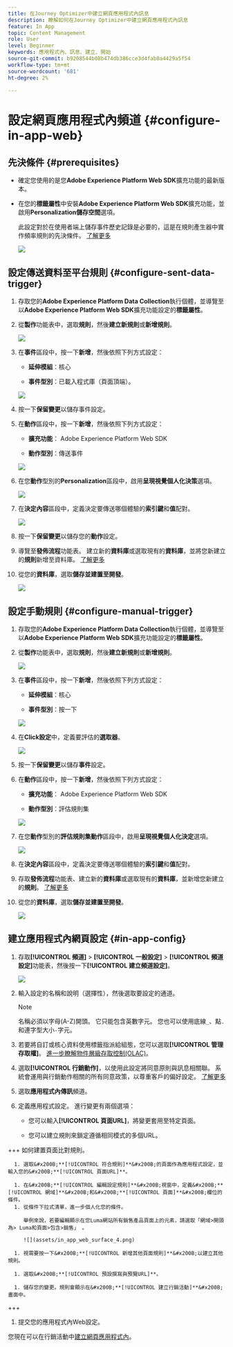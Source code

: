 ```yaml
---
title: 在Journey Optimizer中建立網頁應用程式內訊息
description: 瞭解如何在Journey Optimizer中建立網頁應用程式內訊息
feature: In App
topic: Content Management
role: User
level: Beginner
keywords: 應用程式內、訊息、建立、開始
source-git-commit: b9208544b08b474db386cce3d4fab0a4429a5f54
workflow-type: tm+mt
source-wordcount: '681'
ht-degree: 2%

---
```



# 設定網頁應用程式內頻道 {#configure-in-app-web}

## 先決條件 {#prerequisites}

* 確定您使用的是您&#x200B;**Adobe Experience Platform Web SDK**&#x200B;擴充功能的最新版本。

* 在您的&#x200B;**標籤屬性**&#x200B;中安裝&#x200B;**Adobe Experience Platform Web SDK**&#x200B;擴充功能，並啟用&#x200B;**Personalization儲存空間**&#x200B;選項。

  此設定對於在使用者端上儲存事件歷史記錄是必要的，這是在規則產生器中實作頻率規則的先決條件。 [了解更多](https://experienceleague.adobe.com/docs/experience-platform/tags/extensions/client/web-sdk/web-sdk-extension-configuration.html?lang=en)

  ![](assets/configure_web_inapp_1.png)

## 設定傳送資料至平台規則 {#configure-sent-data-trigger}

1. 存取您的&#x200B;**Adobe Experience Platform Data Collection**&#x200B;執行個體，並導覽至以&#x200B;**Adobe Experience Platform Web SDK**&#x200B;擴充功能設定的&#x200B;**標籤屬性**。

1. 從&#x200B;**製作**&#x200B;功能表中，選取&#x200B;**規則**，然後&#x200B;**建立新規則**&#x200B;或&#x200B;**新增規則**。

   ![](assets/configure_web_inapp_2.png)

1. 在&#x200B;**事件**&#x200B;區段中，按一下&#x200B;**新增**，然後依照下列方式設定：

   * **延伸模組**：核心

   * **事件型別**：已載入程式庫（頁面頂端）。

   ![](assets/configure_web_inapp_3.png)

1. 按一下&#x200B;**保留變更**&#x200B;以儲存事件設定。

1. 在&#x200B;**動作**&#x200B;區段中，按一下&#x200B;**新增**，然後依照下列方式設定：

   * **擴充功能**： Adobe Experience Platform Web SDK

   * **動作型別**：傳送事件

   ![](assets/configure_web_inapp_4.png)

1. 在您&#x200B;**動作**&#x200B;型別的&#x200B;**Personalization**&#x200B;區段中，啟用&#x200B;**呈現視覺個人化決策**&#x200B;選項。

   ![](assets/configure_web_inapp_5.png)

1. 在&#x200B;**決定內容**&#x200B;區段中，定義決定要傳送哪個體驗的&#x200B;**索引鍵**&#x200B;和&#x200B;**值**&#x200B;配對。

   ![](assets/configure_web_inapp_6.png)

1. 按一下&#x200B;**保留變更**&#x200B;以儲存您的&#x200B;**動作**&#x200B;設定。

1. 導覽至&#x200B;**發佈流程**&#x200B;功能表。 建立新的&#x200B;**資料庫**&#x200B;或選取現有的&#x200B;**資料庫**，並將您新建立的&#x200B;**規則**&#x200B;新增至資料庫。 [了解更多](https://experienceleague.adobe.com/docs/experience-platform/tags/publish/libraries.html?lang=en#create-a-library)

1. 從您的&#x200B;**資料庫**，選取&#x200B;**儲存並建置至開發**。

   ![](assets/configure_web_inapp_7.png)

## 設定手動規則 {#configure-manual-trigger}

1. 存取您的&#x200B;**Adobe Experience Platform Data Collection**&#x200B;執行個體，並導覽至以&#x200B;**Adobe Experience Platform Web SDK**&#x200B;擴充功能設定的&#x200B;**標籤屬性**。

1. 從&#x200B;**製作**&#x200B;功能表中，選取&#x200B;**規則**，然後&#x200B;**建立新規則**&#x200B;或&#x200B;**新增規則**。

   ![](assets/configure_web_inapp_8.png)

1. 在&#x200B;**事件**&#x200B;區段中，按一下&#x200B;**新增**，然後依照下列方式設定：

   * **延伸模組**：核心

   * **事件型別**：按一下

   ![](assets/configure_web_inapp_9.png)

1. 在&#x200B;**Click設定**&#x200B;中，定義要評估的&#x200B;**選取器**。

   ![](assets/configure_web_inapp_10.png)

1. 按一下&#x200B;**保留變更**&#x200B;以儲存&#x200B;**事件**&#x200B;設定。

1. 在&#x200B;**動作**&#x200B;區段中，按一下&#x200B;**新增**，然後依照下列方式設定：

   * **擴充功能**： Adobe Experience Platform Web SDK

   * **動作型別**：評估規則集

   ![](assets/configure_web_inapp_11.png)

1. 在您&#x200B;**動作**&#x200B;型別的&#x200B;**評估規則集動作**&#x200B;區段中，啟用&#x200B;**呈現視覺個人化決定**&#x200B;選項。

   ![](assets/configure_web_inapp_13.png)

1. 在&#x200B;**決定內容**&#x200B;區段中，定義決定要傳送哪個體驗的&#x200B;**索引鍵**&#x200B;和&#x200B;**值**&#x200B;配對。

1. 存取&#x200B;**發佈流程**&#x200B;功能表、建立新的&#x200B;**資料庫**&#x200B;或選取現有的&#x200B;**資料庫**，並新增您新建立的&#x200B;**規則**。 [了解更多](https://experienceleague.adobe.com/docs/experience-platform/tags/publish/libraries.html?lang=en#create-a-library)

1. 從您的&#x200B;**資料庫**，選取&#x200B;**儲存並建置至開發**。

   ![](assets/configure_web_inapp_14.png)

## 建立應用程式內網頁設定 {#in-app-config}

1. 存取&#x200B;**[!UICONTROL 頻道]** > **[!UICONTROL 一般設定]** > **[!UICONTROL 頻道設定]**&#x200B;功能表，然後按一下&#x200B;**[!UICONTROL 建立頻道設定]**。

   ![](assets/in-app-web-config-1.png)

1. 輸入設定的名稱和說明（選擇性），然後選取要設定的通道。

   >[!NOTE]
   >
   > 名稱必須以字母(A-Z)開頭。 它只能包含英數字元。 您也可以使用底線`_`、點`.`和連字型大小`-`字元。

1. 若要將自訂或核心資料使用標籤指派給組態，您可以選取&#x200B;**[!UICONTROL 管理存取權]**。 [進一步瞭解物件層級存取控制(OLAC)](../administration/object-based-access.md)。

1. 選取&#x200B;**[!UICONTROL 行銷動作]**，以使用此設定將同意原則與訊息相關聯。 系統會運用與行銷動作相關的所有同意政策，以尊重客戶的偏好設定。 [了解更多](../action/consent.md#surface-marketing-actions)

1. 選取&#x200B;**應用程式內傳訊**&#x200B;頻道。

1. 定義應用程式設定。 進行變更有兩個選項：

   * 您可以輸入&#x200B;**[!UICONTROL 頁面URL]**，將變更套用至特定頁面。

   * 您可以建立規則來鎖定遵循相同模式的多個URL。

+++ 如何建置頁面比對規則。

      1. 選取&#x200B;**[!UICONTROL 符合規則]**&#x200B;的頁面作為應用程式設定，並輸入您的&#x200B;**[!UICONTROL 頁面URL]**。

      1. 在&#x200B;**[!UICONTROL 編輯設定規則]**&#x200B;視窗中，定義&#x200B;**[!UICONTROL 網域]**&#x200B;和&#x200B;**[!UICONTROL 頁面]**&#x200B;欄位的條件。
      1. 從條件下拉式清單，進一步個人化您的條件。

         舉例來說，若要編輯顯示在您Luma網站所有銷售產品頁面上的元素，請選取「網域>開頭為> Luma和頁面>包含>銷售」 。

         ![](assets/in_app_web_surface_4.png)

      1. 視需要按一下&#x200B;**[!UICONTROL 新增其他頁面規則]**&#x200B;以建立其他規則。

      1. 選取&#x200B;**[!UICONTROL 預設撰寫與預覽URL]**。

      1. 儲存您的變更。規則會顯示在&#x200B;**[!UICONTROL 建立行銷活動]**&#x200B;畫面中。

+++

1. 提交您的應用程式內Web設定。

您現在可以在行銷活動中[建立網頁應用程式內](../in-app/create-in-app-web.md)。
